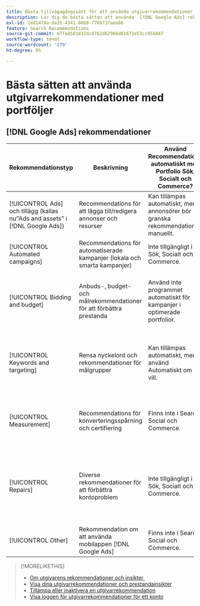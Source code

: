 ```yaml
---
title: Bästa tillvägagångssätt för att använda utgivarrekommendationer med portföljer
description: Lär dig de bästa sätten att använda  [!DNL Google Ads] rekommendationer med dina portföljer för sökning, sociala medier och Commerce.
exl-id: 2ed14f8a-da35-4341-86b8-776973faee66
feature: Search Recommendations
source-git-commit: 67fe8581832dc0762d62908d01672e53cc95b847
workflow-type: tm+mt
source-wordcount: '279'
ht-degree: 0%

---
```


# Bästa sätten att använda utgivarrekommendationer med portföljer

<!-- Add info for MS once we have it ..." 

*[!DNL Google Ads] and [!DNL Microsoft Advertising] accounts*
 
-->

## [!DNL Google Ads] rekommendationer

| Rekommendationstyp | Beskrivning | Använd Recommendations automatiskt med Portfolio Sök, Socialt och Commerce? | Kommentar |
|--- |--- |--- |--- |
| [!UICONTROL Ads] och tillägg (kallas nu&quot;Ads and assets&quot; i [!DNL Google Ads]) | Recommendations för att lägga till/redigera annonser och resurser | Kan tillämpas automatiskt, men annonsörer bör granska rekommendationer manuellt. | Det krävs granskningsrekommendationer för att säkerställa att responsiva sökannonser är anpassade efter annonsörens krav. |
| [!UICONTROL Automated campaigns] | Recommendations för automatiserade kampanjer (lokala och smarta kampanjer) | Inte tillgängligt i Sök, Socialt och Commerce. | — |
| [!UICONTROL Bidding and budget] | Anbuds-, budget- och målrekommendationer för att förbättra prestanda | Använd inte programmet automatiskt för kampanjer i optimerade portfolior. | Aktuella rekommendationer kan vara endimensionella för dina syften. [!DNL Google Ads] rekommenderar till exempel en ökning av mål-CPA, utan att bekymra sig om budget, när klickningar minskar för en kampanj. |
| [!UICONTROL Keywords and targeting] | Rensa nyckelord och rekommendationer för målgrupper | Kan tillämpas automatiskt, men använd Automatiskt om du vill. | Använd rensning av nyckelord och borttagning av redundans mellan kampanjer, men undvik ytterligare automatisering (som att automatiskt skapa dynamiska sökannonser eller automatiskt utöka målgrupper). |
| [!UICONTROL Measurement] | Recommendations för konverteringsspårning och certifiering | Finns inte i Search, Social och Commerce. | Dessa rekommendationer kan påverka prestandan. Kontakta ditt Adobe-kontoteam för att diskutera för- och nackdelar med eventuella rekommendationer innan du tillämpar dem. |
| [!UICONTROL Repairs] | Diverse rekommendationer för att förbättra kontoproblem | Inte tillgängligt i Sök, Socialt och Commerce. | Granska reparationsrekommendationer manuellt inom [!DNL Google Ads]. Den här rekommendationstypen är ett bra sätt att identifiera ogodkända annonser, feedsproblem, spårningsproblem och så vidare. |
| [!UICONTROL Other] | Rekommendation om att använda mobilappen [!DNL Google Ads] | Finns inte i Search, Social och Commerce. | — |

>[!MORELIKETHIS]
>
>* [Om utgivarens rekommendationer och insikter &#x200B;](recommendation-support.md)
>* [Visa dina utgivarrekommendationer och prestandainsikter](recommendation-view.md)
>* [Tillämpa eller inaktivera en utgivarrekommendation](recommendation-apply-dismiss.md)
>* [Visa loggen för utgivarrekommendationer för ett konto](recommendation-view-log.md)
